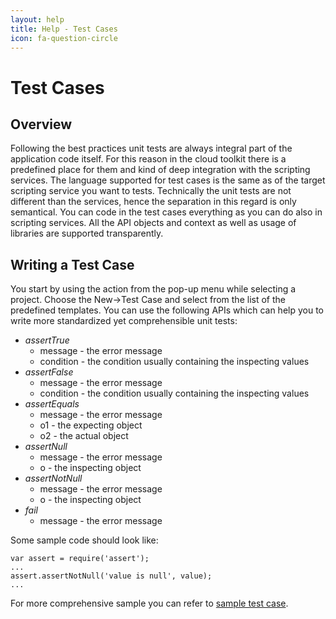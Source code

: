 ```yaml
---
layout: help
title: Help - Test Cases
icon: fa-question-circle
---
```


Test Cases
===

Overview
---

Following the best practices unit tests are always integral part of the application code itself. For this reason in the cloud toolkit there is a predefined place for them and kind of deep integration with the scripting services.
The language supported for test cases is the same as of the target scripting service you want to tests. Technically the unit tests are not different than the services, hence the separation in this regard is only semantical. You can code in the test cases everything as you can do also in scripting services. All the API objects and context as well as usage of libraries are supported transparently.

Writing a Test Case
---

You start by using the action from the pop-up menu while selecting a project. Choose the New->Test Case and select from the list of the predefined templates.
You can use the following APIs which can help you to write more standardized yet comprehensible unit tests:

*	*assertTrue*
	*	message - the error message
	*	condition - the condition usually containing the inspecting values
*	*assertFalse*
	*	message - the error message
	*	condition - the condition usually containing the inspecting values
*	*assertEquals*
	*	message - the error message
	*	o1 - the expecting object
	*	o2 - the actual object
*	*assertNull*
	*	message - the error message
	*	o - the inspecting object
*	*assertNotNull*
	*	message - the error message
	*	o - the inspecting object
*	*fail*
	*	message - the error message

Some sample code should look like:
<pre><code>var assert = require('assert');
...
assert.assertNotNull('value is null', value);
...
</code></pre>

For more comprehensive sample you can refer to [sample test case](../samples/test_case.html).

